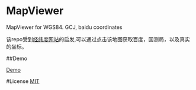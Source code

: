 # MapViewer
MapViewer for WGS84. GCJ, baidu coordinates

该repo受到[经纬度网站](http://www.gpsspg.com/maps.htm)的启发,可以通过点击该地图获取百度，国测局，以及真实的坐标。

##Demo

[Demo](https://brandonxiang.github.io/MapViewer/)

#License
[MIT](LICENSE)
